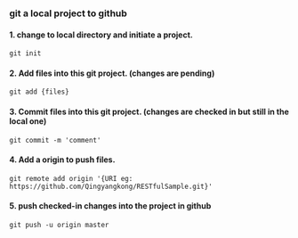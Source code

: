 ### git a local project to github
#### 1. change to local directory and initiate a project.
`git init`  
#### 2. Add files into this git project. (changes are pending)
`git add {files}`  
#### 3. Commit files into this git project. (changes are checked in but still in the local one)
`git commit -m 'comment'`  
#### 4. Add a origin to push files.
`git remote add origin '{URI eg: https://github.com/Qingyangkong/RESTfulSample.git}'`  
#### 5. push checked-in changes into the project in github
`git push -u origin master`

